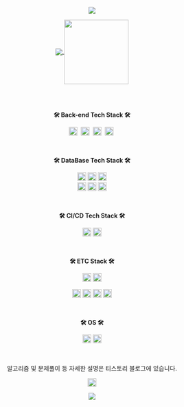 
<!--
**rnrl1215/rnrl1215** is a ✨ _special_ ✨ repository because its `README.md` (this file) appears on your GitHub profile.

Here are some ideas to get you started:
- 🔭 I’m currently working on ...
- 🌱 I’m currently learning ...
- 👯 I’m looking to collaborate on ...
- 🤔 I’m looking for help with ...
- 💬 Ask me about ...
- 📫 How to reach me: ...
- 😄 Pronouns: ...
- ⚡ Fun fact: ...
-->

<p align="center">
<img src="https://capsule-render.vercel.app/api?type=waving&color=auto&height=300&section=header&text=Sungkuk%20Ahn&fontSize=90" />
</p>


<p align="center">
<a href="https://github.com/anuraghazra/github-readme-stats">
  <img align="center"src="https://github-readme-stats.vercel.app/api/pin/?username=rnrl1215&repo=github-readme-stats" />
</a>
  
  <a href="https://github.com/rnrl1215">
    <img align="center" src="https://github-readme-stats.vercel.app/api?username=rnrl1215&hide=${가릴항목}&hide_title=${타이틀숨김}&show_icons=ture&include_all_commits=ture&theme=nord" height="150" />
  </a>
</p>


  <br>
  <br>

<p align="center">
     <b>
        🛠 Back-end Tech Stack 🛠
    </b>
</p>

<p align="center">
     <img src="https://img.shields.io/badge/Java-007396?style=plastic&logo=Java&logoColor=white" height="20"/></a>&nbsp
     <img src="https://img.shields.io/badge/Spring-6DB33F?style=plastic&logo=Spring&logoColor=white" height="20"/></a>&nbsp
     <img src="https://img.shields.io/badge/Spring%20Boot-6DB33F?style=plastic&logo=Spring%20Boot&logoColor=white" height="20"/></a>&nbsp
     <img src="https://img.shields.io/badge/C++-00599C?style=plastic&logo=C%2B%2B&logoColor=white" height="20"/></a>&nbsp
</p>
  <br>
 
<p align="center">
     <b>
        🛠 DataBase Tech Stack 🛠
    </b>
</p>


<p align="center">
  <img src="https://img.shields.io/badge/MySQL-4479A1?style=plastic&logo=MySQL&logoColor=white" height="20"/></a>
  <img src="https://img.shields.io/badge/Oracle-F80000?style=plastic&logo=Oracle&logoColor=white" height="20"/></a>
  <img src="https://img.shields.io/badge/MSSQL-CC2927?style=plastic&logo=MicrosoftSQLServer&logoColor=white" height="20"/></a>
  <br>
  <img alt="Hibernate" src ="https://img.shields.io/badge/Hibernate-59666C.svg?&style=plastic&logo=Hibernate&logoColor=white" height="20"/></a>
  <img src="https://img.shields.io/badge/ClickHouse-FFCC01?style=plastic&logo=ClickHouse&logoColor=white" height="20"/></a>
  <img src="https://img.shields.io/badge/ArangoDB-DDE072?style=plastic&logo=ArangoDB&logoColor=white" height="20"/></a> 
</p>

  <br>

<p align="center">
     <b>
        🛠 CI/CD Tech Stack 🛠
    </b>
</p>



<p align="center">
  <img src="https://img.shields.io/badge/Jenkins-D24939?style=plastic&logo=Jenkins&logoColor=white" height="20"/></a>
  <img src="https://img.shields.io/badge/CirCleCI-343434?style=plastic&logo=CirCleCI&logoColor=green" height="20"/></a>
</p>
  
  <br>
 
<p align="center">
     <b>
        🛠 ETC Stack 🛠
    </b>
</p>


<p align="center">
  <img src="https://img.shields.io/badge/Docker-2496ED?style=plastic&logo=Docker&logoColor=white" height="20"/></a>
  <img src="https://img.shields.io/badge/Amazon AWS-232F3E?style=plastic&logo=Amazon AWS&logoColor=white" height="20"/></a>
</p>


<p align="center">
  <img src="https://img.shields.io/badge/Qt-41CD52?style=plastic&logo=Qt&logoColor=white" height="20"/></a>
  <img src="https://img.shields.io/badge/Open Access-F68212?style=plastic&logo=OpenAccess&logoColor=white" height="20"/></a>
  <img src="https://img.shields.io/badge/Jira-0052CC?style=plastic&logo=Jira&logoColor=white" height="20"/></a>
  <img src="https://img.shields.io/badge/Confluence-172B4D?style=plastic&logo=Jira&logoColor=white" height="20"/></a>
</p>
  <br>
   
<p align="center">
     <b>
        🛠 OS 🛠
    </b>
</p>


<p align="center">
  <img src="https://img.shields.io/badge/Linux-FCC624?style=plastic&logo=Linux&logoColor=white" height="20"/></a>
  <img src="https://img.shields.io/badge/MacOS-41454A?style=plastic&logo=macOS&logoColor=white" height="20"/></a>
</p>

<br>
<p align="center">알고리즘 및 문제풀이 등 자세한 설명은 티스토리 블로그에 있습니다.</p>


<p align="center">
<a href="https://vprog1215.tistory.com/">
    <img 
        src="https://img.shields.io/badge/Tistory-000000?style=plastic&logo=Tistory&logoColor=white&link=https://vprog1215.tistory.com/"
        style="height : 20; margin-left : 10px; margin-right : 10px;"/>
</a>
</p>

<p align="center">
<img src="https://capsule-render.vercel.app/api?type=waving&color=auto&height=300&section=footer&%20Ahn&fontSize=90" />
</p>

